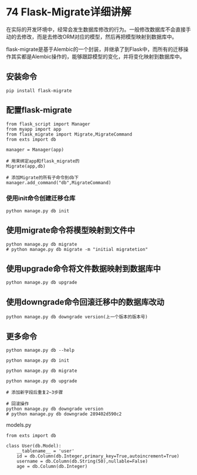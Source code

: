 # 74 Flask-Migrate详细讲解

在实际的开发环境中，经常会发生数据库修改的行为。一般修改数据库不会直接手动的去修改，而是去修改ORM对应的模型，然后再把模型映射到数据库中。

flask-migrate是基于Alembic的一个封装，并继承了到Flask中，而所有的迁移操作其实都是Alembic操作的，能够跟踪模型的变化，并将变化映射到数据库中。

## 安装命令

```text
pip install flask-migrate
```

## 配置flask-migrate

```text
from flask_script import Manager
from myapp import app
from flask_migrate import Migrate,MigrateCommand
from exts import db

manager = Manager(app)

# 用来绑定app和flask_migrate的
Migrate(app,db)

# 添加Migrate的所有子命令到db下
manager.add_command("db",MigrateCommand)
```

### 使用init命令创建迁移仓库

```text
python manage.py db init
```

## 使用migrate命令将模型映射到文件中

```text
python manage.py db migrate
# python manage.py db migrate -m "initial migratetion"
```

## 使用upgrade命令将文件数据映射到数据库中

```text
python manage.py db upgrade
```

## 使用downgrade命令回滚迁移中的数据库改动

```text
python manage.py db downgrade version(上一个版本的版本号)
```

## 更多命令

```text
python manage.py db --help
```

```text
python manage.py db init

python manage.py db migrate

python manage.py db upgrade

# 添加新字段后重复2~3步骤

# 回滚操作
python manage.py db downgrade version
# python manage.py db downgrade 289402d590c2
```

models.py

```text
from exts import db

class User(db.Model):
    __tablename__ = 'user'
    id = db.Column(db.Integer,primary_key=True,autoincrement=True)
    username = db.Column(db.String(50),nullable=False)
    age = db.Column(db.Integer)
```

